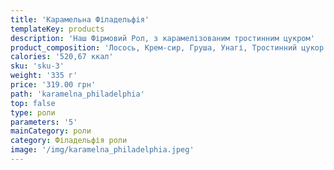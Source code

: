 ```yaml
---
title: 'Карамельна Філадельфія'
templateKey: products
description: 'Наш Фірмовий Рол, з карамелізованим тростинним цукром'
product_composition: 'Лосось, Крем-сир, Груша, Унагі, Тростинний цукор'
calories: '520,67 ккал'
sku: 'sku-3'
weight: '335 г'
price: '319.00 грн'
path: 'karamelna_philadelphia'
top: false
type: роли
parameters: '5'
mainCategory: роли
category: Філадельфія роли
image: '/img/karamelna_philadelphia.jpeg'
---
```

